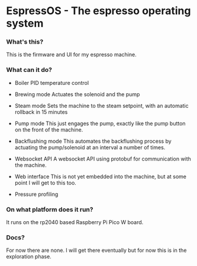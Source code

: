 # EspressOS - The espresso operating system

### What's this?

This is the firmware and UI for my espresso machine.

### What can it do?

- Boiler PID temperature control

- Brewing mode
  Actuates the solenoid and the pump

- Steam mode
  Sets the machine to the steam setpoint, with an automatic rollback in 15 minutes

- Pump mode
  This just engages the pump, exactly like the pump button on the front of the machine.

- Backflushing mode
  This automates the backflushing process by actuating the pump/solenoid at an interval a number of times.

- Websocket API
  A websocket API using protobuf for communication with the machine.

- Web interface
  This is not yet embedded into the machine, but at some point I will get to this too.

- Pressure profiling

### On what platform does it run?

It runs on the rp2040 based Raspberry Pi Pico W board.

### Docs?

For now there are none.
I will get there eventually but for now this is in the exploration phase.
